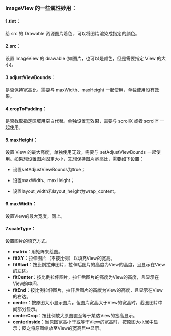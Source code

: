 ### ImageView 的一些属性妙用：

#### 1.tint：

给 src 的 Drawable 资源图片着色，可以将图片渲染成指定的颜色。

#### 2.src：

设置 ImageView 的 drawable (如图片，也可以是颜色，但是需要指定 View 的大小)。

#### 3.adjustViewBounds：

是否保持宽高比。需要与 maxWidth、maxHeight 一起使用，单独使用没有效果。

#### 4.cropToPadding：

是否截取指定区域用空白代替。单独设置无效果，需要与 scrollX 或者 scrollY 一起使用。

#### 5.maxHeight：

设置 View 的最大高度，单独使用无效，需要与 setAdjustViewBounds 一起使用。如果想设置图片固定大小，又想保持图片宽高比，需要如下设置：

* 设置setAdjustViewBounds为true；

* 设置maxWidth、maxHeight；

* 设置layout_width和layout_height为wrap_content。

#### 6.maxWidth：

设置View的最大宽度。同上。

#### 7.scaleType：

设置图片的填充方式。

* **matrix**：用矩阵来绘图。
* **fitXY**：拉伸图片（不按比例）以填充View的宽高。
* **fitStart**：按比例拉伸图片，拉伸后图片的高度为View的高度，且显示在View的左边。
* **fitCenter**：按比例拉伸图片，拉伸后图片的高度为View的高度，且显示在View的中间。
* **fitEnd**：按比例拉伸图片，拉伸后图片的高度为View的高度，且显示在View的右边。
* **center**：按原图大小显示图片，但图片宽高大于View的宽高时，截图图片中间部分显示。
* **centerCrop**：按比例放大原图直至等于某边View的宽高显示。
* **centerInside**：当原图宽高小于或等于View的宽高时，按原图大小居中显示；反之将原图缩放至View的宽高居中显示。